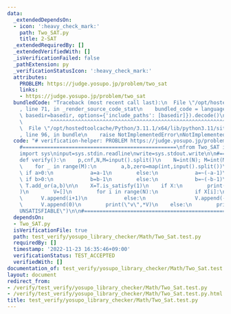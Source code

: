 ```yaml
---
data:
  _extendedDependsOn:
  - icon: ':heavy_check_mark:'
    path: Two_SAT.py
    title: 2-SAT
  _extendedRequiredBy: []
  _extendedVerifiedWith: []
  _isVerificationFailed: false
  _pathExtension: py
  _verificationStatusIcon: ':heavy_check_mark:'
  attributes:
    PROBLEM: https://judge.yosupo.jp/problem/two_sat
    links:
    - https://judge.yosupo.jp/problem/two_sat
  bundledCode: "Traceback (most recent call last):\n  File \"/opt/hostedtoolcache/Python/3.11.1/x64/lib/python3.11/site-packages/onlinejudge_verify/documentation/build.py\"\
    , line 71, in _render_source_code_stat\n    bundled_code = language.bundle(stat.path,\
    \ basedir=basedir, options={'include_paths': [basedir]}).decode()\n          \
    \         ^^^^^^^^^^^^^^^^^^^^^^^^^^^^^^^^^^^^^^^^^^^^^^^^^^^^^^^^^^^^^^^^^^^^^^^^^^^^^^^^^\n\
    \  File \"/opt/hostedtoolcache/Python/3.11.1/x64/lib/python3.11/site-packages/onlinejudge_verify/languages/python.py\"\
    , line 96, in bundle\n    raise NotImplementedError\nNotImplementedError\n"
  code: "# verification-helper: PROBLEM https://judge.yosupo.jp/problem/two_sat\n\n\
    #==================================================\nfrom Two_SAT import *\n\n\
    import sys\ninput=sys.stdin.readline\nwrite=sys.stdout.write\n\n#==================================================\n\
    def verify():\n    p,cnf,N,M=input().split()\n    N=int(N); M=int(M)\n\n    T=Two_SAT(N)\n\
    \    for _ in range(M):\n        a,b,zero=map(int,input().split())\n\n       \
    \ if a>0:\n            a=a-1\n        else:\n            a=~(-a-1)\n\n       \
    \ if b>0:\n            b=b-1\n        else:\n            b=~(-b-1)\n\n       \
    \ T.add_or(a,b)\n\n    X=T.is_satisfy(1)\n    if X:\n        print(\"s\",\"SATISFIABLE\"\
    )\n        V=[]\n        for i in range(N):\n            if X[i]:\n          \
    \      V.append(i+1)\n            else:\n                V.append(-(i+1))\n  \
    \      V.append(0)\n        print(\"v\",*V)\n    else:\n        print(\"s\",\"\
    UNSATISFIABLE\")\n\n#==================================================\nverify()"
  dependsOn:
  - Two_SAT.py
  isVerificationFile: true
  path: test_verify/yosupo_library_checker/Math/Two_Sat.test.py
  requiredBy: []
  timestamp: '2022-11-23 16:35:46+09:00'
  verificationStatus: TEST_ACCEPTED
  verifiedWith: []
documentation_of: test_verify/yosupo_library_checker/Math/Two_Sat.test.py
layout: document
redirect_from:
- /verify/test_verify/yosupo_library_checker/Math/Two_Sat.test.py
- /verify/test_verify/yosupo_library_checker/Math/Two_Sat.test.py.html
title: test_verify/yosupo_library_checker/Math/Two_Sat.test.py
---
```

